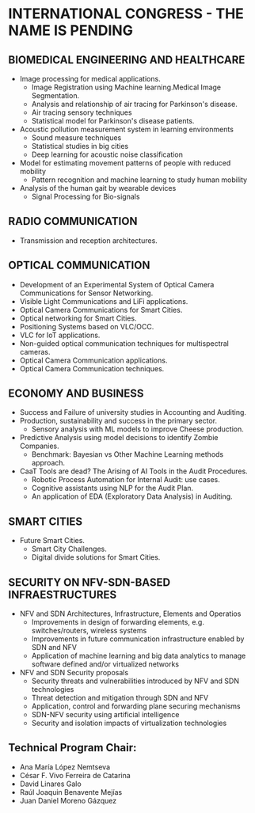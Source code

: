 # INTERNATIONAL CONGRESS - THE NAME IS PENDING  


##  BIOMEDICAL ENGINEERING AND HEALTHCARE 
* Image processing for medical applications.
  * Image Registration using Machine learning.Medical Image Segmentation.
  * Analysis and relationship of air tracing for Parkinson's disease.
  * Air tracing sensory techniques
  * Statistical model for Parkinson's disease patients.
* Acoustic pollution measurement system in learning environments
  *	Sound measure techniques
  * Statistical studies in big cities
  * Deep learning for acoustic noise classification
* Model for estimating movement patterns of people with reduced mobility
  *	Pattern recognition and machine learning to study human mobility 
* Analysis of the human gait by wearable devices
  * Signal Processing for Bio-signals 
 
##  RADIO COMMUNICATION
* Transmission and reception architectures.

##  OPTICAL COMMUNICATION
*	Development of an Experimental System of Optical Camera Communications for Sensor Networking.
  * Visible Light Communications and LiFi applications.
  * Optical Camera Communications for Smart Cities.
  * Optical networking for Smart Cities.
  * Positioning Systems based on VLC/OCC.
  * VLC for IoT applications.
*	Non-guided optical communication techniques for multispectral cameras.
  * Optical Camera Communication applications.
  * Optical Camera Communication techniques.

##  ECONOMY AND BUSINESS
 
* Success and Failure of university studies in Accounting and Auditing. 
* Production, sustainability and success in the primary sector.
  * Sensory analysis with ML models to improve Cheese production.
* Predictive Analysis using model decisions to identify Zombie Companies.
  * Benchmark: Bayesian vs Other Machine Learning methods approach.
* CaaT Tools are dead? The Arising of AI Tools in the Audit Procedures.
  * Robotic Process Automation for Internal Audit: use cases.
  * Cognitive assistants using NLP for the Audit Plan.
  * An application of EDA (Exploratory Data Analysis) in Auditing.

##  SMART CITIES
* Future Smart Cities.
  * Smart City Challenges.
  * Digital divide solutions for Smart Cities.

##  SECURITY ON NFV-SDN-BASED INFRAESTRUCTURES
* NFV and SDN Architectures, Infrastructure, Elements and Operatios
  * Improvements in design of forwarding elements, e.g. switches/routers, wireless systems
  * Improvements in future communication infrastructure enabled by SDN and NFV
  * Application of machine learning and big data analytics to manage software defined and/or virtualized networks
* NFV and SDN Security proposals
  * Security threats and vulnerabilities introduced by NFV and SDN technologies
  * Threat detection and mitigation through SDN and NFV
  * Application, control and forwarding plane securing mechanisms
  * SDN-NFV security using artificial intelligence
  * Security and isolation impacts of virtualization technologies


##  Technical Program Chair:
* Ana María López Nemtseva
* César F. Vivo Ferreira de Catarina
* David Linares Galo
* Raúl Joaquin Benavente Mejías
* Juan Daniel Moreno Gázquez

